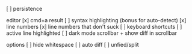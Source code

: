 [ ] persistence

editor
[x] cmd+a result
[ ] syntax highlighting (bonus for auto-detect)
[x] line numbers
[x] line numbers that don't suck
[ ] keyboard shortcuts
[ ] active line highlighted
[ ] dark mode scrollbar + show diff in scrollbar

options
[ ] hide whitespace 
[ ] auto diff
[ ] unfied/split